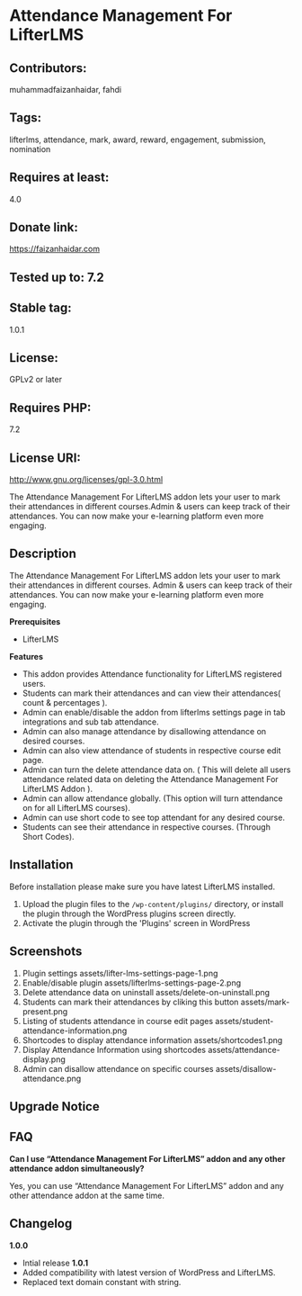 # Attendance Management For LifterLMS
## Contributors: 
muhammadfaizanhaidar, fahdi
## Tags: 
lifterlms, attendance, mark, award, reward, engagement, submission, nomination
## Requires at least:
 4.0
## Donate link: 
https://faizanhaidar.com
## Tested up to: 7.2
## Stable tag: 
1.0.1
## License: 
GPLv2 or later
## Requires PHP: 
7.2
## License URI: 
http://www.gnu.org/licenses/gpl-3.0.html

The Attendance Management For LifterLMS addon lets your user to mark their attendances in different courses.Admin & users can keep track of their attendances. You can now make your e-learning platform even more engaging.

## Description

The Attendance Management For LifterLMS addon lets your user to mark their attendances in different courses. Admin & users can keep track of their attendances. You can now make your e-learning platform even more engaging.

**Prerequisites**

- LifterLMS

**Features**

- This addon provides Attendance functionality for LifterLMS registered users.
- Students can mark their attendances and can view their attendances( count & percentages ).
- Admin can enable/disable the addon from lifterlms settings page in tab integrations and sub tab attendance.
- Admin can also manage attendance by disallowing attendance on desired courses.
- Admin can also view attendance of students in respective course edit page.
- Admin can turn the delete attendance data on. ( This will delete all users attendance related data on           deleting the Attendance Management For LifterLMS Addon ).
- Admin can allow attendance globally. (This option will turn attendance on for all LifterLMS courses).
- Admin can use short code to see top attendant for any desired course.
- Students can see their attendance in respective courses. (Through Short Codes).

## Installation

Before installation please make sure you have latest LifterLMS installed.

1. Upload the plugin files to the `/wp-content/plugins/` directory, or install the plugin through the WordPress plugins screen directly.
2. Activate the plugin through the 'Plugins' screen in WordPress

## Screenshots ##

1. Plugin settings assets/lifter-lms-settings-page-1.png
2. Enable/disable plugin assets/lifterlms-settings-page-2.png
3. Delete attendance data on uninstall assets/delete-on-uninstall.png
4. Students can mark their attendances by cliking this button assets/mark-present.png
5. Listing of students attendance in course edit pages assets/student-attendance-information.png
6. Shortcodes to display attendance information assets/shortcodes1.png
7. Display Attendance Information using shortcodes assets/attendance-display.png
8. Admin can disallow attendance on specific courses assets/disallow-attendance.png

## Upgrade Notice ##

## FAQ ##

**Can I use “Attendance Management For LifterLMS” addon and any other attendance addon simultaneously?**

Yes, you can use “Attendance Management For LifterLMS”  addon and any other attendance addon at the same time.

## Changelog ##

**1.0.0**
- Intial release
**1.0.1**
- Added compatibility with latest version of WordPress and LifterLMS.
- Replaced text domain constant with string.